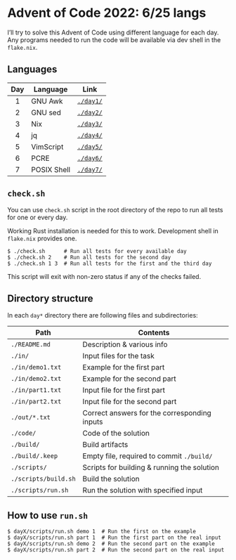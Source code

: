 # Advent of Code 2022: 6/25 langs

I’ll try to solve this Advent of Code using different language for each day.
Any programs needed to run the code will be available via dev shell in the `flake.nix`.

## Languages

| Day | Language                 | Link               |
| :-: | ------------------------ | ------------------ |
|  1  | GNU Awk                  | [`./day1/`](/day1) |
|  2  | GNU sed                  | [`./day2/`](/day2) |
|  3  | Nix                      | [`./day3/`](/day3) |
|  4  | jq                       | [`./day4/`](/day4) |
|  5  | VimScript                | [`./day5/`](/day5) |
|  6  | PCRE                     | [`./day6/`](/day6) |
|  7  | POSIX Shell              | [`./day7/`](/day7) |

## `check.sh`

You can use `check.sh` script in the root directory of the repo to run all tests for one or every day.

Working Rust installation is needed for this to work. Development shell in `flake.nix` provides one.

```
$ ./check.sh      # Run all tests for every available day
$ ./check.sh 2    # Run all tests for the second day
$ ./check.sh 1 3  # Run all tests for the first and the third day
```

This script will exit with non-zero status if any of the checks failed.

## Directory structure

In each `day*` directory there are following files and subdirectories:

|  Path                | Contents                                     |
| -------------------- | -------------------------------------------- |
| `./README.md`        | Description & various info                   |
| `./in/`              | Input files for the task                     |
| `./in/demo1.txt`     | Example for the first part                   |
| `./in/demo2.txt`     | Example for the second part                  |
| `./in/part1.txt`     | Input file for the first part                |
| `./in/part2.txt`     | Input file for the second part               |
| `./out/*.txt`        | Correct answers for the corresponding inputs |
| `./code/`            | Code of the solution                         |
| `./build/`           | Build artifacts                              |
| `./build/.keep`      | Empty file, required to commit `./build/`    |
| `./scripts/`         | Scripts for building & running the solution  |
| `./scripts/build.sh` | Build the solution                           |
| `./scripts/run.sh`   | Run the solution with specified input        |

## How to use `run.sh`

```
$ dayX/scripts/run.sh demo 1  # Run the first on the example
$ dayX/scripts/run.sh part 1  # Run the first part on the real input
$ dayX/scripts/run.sh demo 2  # Run the second part on the example
$ dayX/scripts/run.sh part 2  # Run the second part on the real input
```
